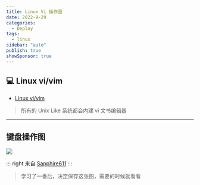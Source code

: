```yaml
---
title: Linux Vi 操作图
date: 2022-9-29
categories:
  - Deploy
tags:
  - linux
sidebar: "auto"
publish: true
showSponsor: true
---
```


## 💻  Linux vi/vim 

- [Linux vi/vim](https://www.runoob.com/linux/linux-vim.html)

> 所有的 Unix Like 系统都会内建 vi 文书编辑器

--- 

## 键盘操作图

<img style="border:2;" src="/img/vi-vim-cheat-sheet-sch.gif">

::: right
来自 [Sapphire611](http://sapphire611.github.io)
:::

> 学习了一番后，决定保存这张图，需要的时候就看看
